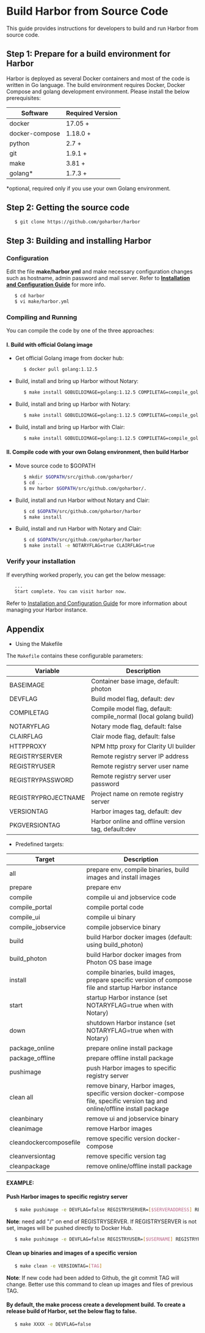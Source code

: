 # Build Harbor from Source Code

This guide provides instructions for developers to build and run Harbor from source code.

## Step 1: Prepare for a build environment for Harbor

Harbor is deployed as several Docker containers and most of the code is written in Go language. The build environment requires Docker, Docker Compose and golang development environment. Please install the below prerequisites:

| Software       | Required Version |
| -------------- | ---------------- |
| docker         | 17.05 +          |
| docker-compose | 1.18.0 +         |
| python         | 2.7 +            |
| git            | 1.9.1 +          |
| make           | 3.81 +           |
| golang\*       | 1.7.3 +          |

\*optional, required only if you use your own Golang environment.

## Step 2: Getting the source code

```sh
   $ git clone https://github.com/goharbor/harbor
```

## Step 3: Building and installing Harbor

### Configuration

Edit the file **make/harbor.yml** and make necessary configuration changes such as hostname, admin password and mail server. Refer to **[Installation and Configuration Guide](installation_guide.md#configuring-harbor)** for more info.

```sh
   $ cd harbor
   $ vi make/harbor.yml
```

### Compiling and Running

You can compile the code by one of the three approaches:

#### I. Build with official Golang image

- Get official Golang image from docker hub:

  ```sh
     $ docker pull golang:1.12.5
  ```

- Build, install and bring up Harbor without Notary:

  ```sh
     $ make install GOBUILDIMAGE=golang:1.12.5 COMPILETAG=compile_golangimage
  ```

- Build, install and bring up Harbor with Notary:

  ```sh
     $ make install GOBUILDIMAGE=golang:1.12.5 COMPILETAG=compile_golangimage NOTARYFLAG=true
  ```

- Build, install and bring up Harbor with Clair:

  ```sh
     $ make install GOBUILDIMAGE=golang:1.12.5 COMPILETAG=compile_golangimage CLAIRFLAG=true
  ```

#### II. Compile code with your own Golang environment, then build Harbor

- Move source code to \$GOPATH

  ```sh
     $ mkdir $GOPATH/src/github.com/goharbor/
     $ cd ..
     $ mv harbor $GOPATH/src/github.com/goharbor/.
  ```

- Build, install and run Harbor without Notary and Clair:

  ```sh
     $ cd $GOPATH/src/github.com/goharbor/harbor
     $ make install
  ```

- Build, install and run Harbor with Notary and Clair:

  ```sh
     $ cd $GOPATH/src/github.com/goharbor/harbor
     $ make install -e NOTARYFLAG=true CLAIRFLAG=true
  ```

### Verify your installation

If everything worked properly, you can get the below message:

```sh
   ...
   Start complete. You can visit harbor now.
```

Refer to [Installation and Configuration Guide](installation_guide.md#managing-harbors-lifecycle) for more information about managing your Harbor instance.

## Appendix

- Using the Makefile

The `Makefile` contains these configurable parameters:

| Variable            | Description                                                      |
| ------------------- | ---------------------------------------------------------------- |
| BASEIMAGE           | Container base image, default: photon                            |
| DEVFLAG             | Build model flag, default: dev                                   |
| COMPILETAG          | Compile model flag, default: compile_normal (local golang build) |
| NOTARYFLAG          | Notary mode flag, default: false                                 |
| CLAIRFLAG           | Clair mode flag, default: false                                  |
| HTTPPROXY           | NPM http proxy for Clarity UI builder                            |
| REGISTRYSERVER      | Remote registry server IP address                                |
| REGISTRYUSER        | Remote registry server user name                                 |
| REGISTRYPASSWORD    | Remote registry server user password                             |
| REGISTRYPROJECTNAME | Project name on remote registry server                           |
| VERSIONTAG          | Harbor images tag, default: dev                                  |
| PKGVERSIONTAG       | Harbor online and offline version tag, default:dev               |

- Predefined targets:

| Target                 | Description                                                                                                                 |
| ---------------------- | --------------------------------------------------------------------------------------------------------------------------- |
| all                    | prepare env, compile binaries, build images and install images                                                              |
| prepare                | prepare env                                                                                                                 |
| compile                | compile ui and jobservice code                                                                                              |
| compile_portal         | compile portal code                                                                                                         |
| compile_ui             | compile ui binary                                                                                                           |
| compile_jobservice     | compile jobservice binary                                                                                                   |
| build                  | build Harbor docker images (default: using build_photon)                                                                    |
| build_photon           | build Harbor docker images from Photon OS base image                                                                        |
| install                | compile binaries, build images, prepare specific version of compose file and startup Harbor instance                        |
| start                  | startup Harbor instance (set NOTARYFLAG=true when with Notary)                                                              |
| down                   | shutdown Harbor instance (set NOTARYFLAG=true when with Notary)                                                             |
| package_online         | prepare online install package                                                                                              |
| package_offline        | prepare offline install package                                                                                             |
| pushimage              | push Harbor images to specific registry server                                                                              |
| clean all              | remove binary, Harbor images, specific version docker-compose file, specific version tag and online/offline install package |
| cleanbinary            | remove ui and jobservice binary                                                                                             |
| cleanimage             | remove Harbor images                                                                                                        |
| cleandockercomposefile | remove specific version docker-compose                                                                                      |
| cleanversiontag        | remove specific version tag                                                                                                 |
| cleanpackage           | remove online/offline install package                                                                                       |

#### EXAMPLE:

#### Push Harbor images to specific registry server

```sh
   $ make pushimage -e DEVFLAG=false REGISTRYSERVER=[$SERVERADDRESS] REGISTRYUSER=[$USERNAME] REGISTRYPASSWORD=[$PASSWORD] REGISTRYPROJECTNAME=[$PROJECTNAME]

```

**Note**: need add "/" on end of REGISTRYSERVER. If REGISTRYSERVER is not set, images will be pushed directly to Docker Hub.

```sh
   $ make pushimage -e DEVFLAG=false REGISTRYUSER=[$USERNAME] REGISTRYPASSWORD=[$PASSWORD] REGISTRYPROJECTNAME=[$PROJECTNAME]

```

#### Clean up binaries and images of a specific version

```sh
   $ make clean -e VERSIONTAG=[TAG]

```

**Note**: If new code had been added to Github, the git commit TAG will change. Better use this command to clean up images and files of previous TAG.

#### By default, the make process create a development build. To create a release build of Harbor, set the below flag to false.

```sh
   $ make XXXX -e DEVFLAG=false

```
